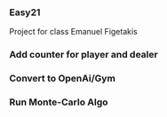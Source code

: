 ### Easy21
Project for class 
Emanuel Figetakis


### Add counter for player and dealer 

### Convert to OpenAi/Gym

### Run Monte-Carlo Algo

